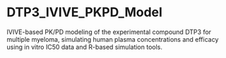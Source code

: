 # DTP3_IVIVE_PKPD_Model
IVIVE-based PK/PD modeling of the experimental compound DTP3 for multiple myeloma, simulating human plasma concentrations and efficacy using in vitro IC50 data and R-based simulation tools.
